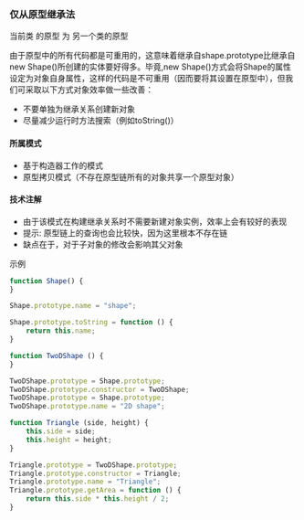 ### 仅从原型继承法
当前类 的原型 为 另一个类的原型

由于原型中的所有代码都是可重用的，这意味着继承自shape.prototype比继承自new Shape()所创建的实体要好得多。毕竟,new Shape()方式会将Shape的属性设定为对象自身属性，这样的代码是不可重用（因而要将其设置在原型中），但我们可采取以下方式对象效率做一些改善：
* 不要单独为继承关系创建新对象
* 尽量减少运行时方法搜索（例如toString()）

#### 所属模式
* 基于构造器工作的模式
* 原型拷贝模式（不存在原型链所有的对象共享一个原型对象）

#### 技术注解
* 由于该模式在构建继承关系时不需要新建对象实例，效率上会有较好的表现
* 提示: 原型链上的查询也会比较快，因为这里根本不存在链
* 缺点在于，对于子对象的修改会影响其父对象

示例

```` javascript
function Shape() {
}

Shape.prototype.name = "shape";

Shape.prototype.toString = function () {
    return this.name;
}

function TwoDShape () {
}

TwoDShape.prototype = Shape.prototype;
TwoDShape.prototype.constructor = TwoDShape;
TwoDShape.prototype = Shape.prototype;
TwoDShape.prototype.name = "2D shape";

function Triangle (side, height) {
    this.side = side;
    this.height = height;
}

Triangle.prototype = TwoDShape.prototype;
Triangle.prototype.constructor = Triangle;
Triangle.prototype.name = "Triangle";
Triangle.prototype.getArea = function () {
    return this.side * this.height / 2;
}
````